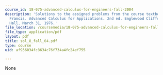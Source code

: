 ```yaml
---
course_id: 18-075-advanced-calculus-for-engineers-fall-2004
description: 'Solutions to the assigned problems from the course textbook: Hildebrand,
  Francis. Advanced Calculus for Applications. 2nd ed. Englewood Cliffs: Prentice
  Hall, March 31, 1976.'
file_location: /coursemedia/18-075-advanced-calculus-for-engineers-fall-2004/af936034fc8634c76f734a4fc24ef755_sol_8_fall_04.pdf
file_type: application/pdf
layout: pdf
title: sol_8_fall_04.pdf
type: course
uid: af936034fc8634c76f734a4fc24ef755

---
```

None
